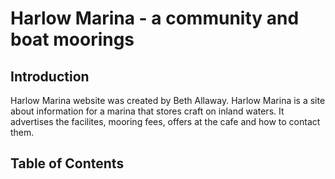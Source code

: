 # Harlow Marina - a community and boat moorings

## Introduction 
Harlow Marina website was created by Beth Allaway. 
Harlow Marina is a site about information for a marina that stores craft on inland waters.
It advertises the facilites, mooring fees, offers at the cafe and how to contact them.

<!-- https://amiresponsive.co.uk/ -->

## Table of Contents

##